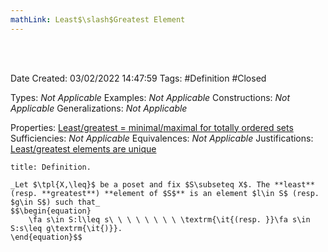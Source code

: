 ```yaml
---
mathLink: Least$\slash$Greatest Element
---
```


<br />
<br />

Date Created: 03/02/2022 14:47:59
Tags: #Definition #Closed 

Types: _Not Applicable_
Examples: _Not Applicable_
Constructions: _Not Applicable_
Generalizations: _Not Applicable_

Properties: [Least$\slash$greatest $=$ minimal$\slash$maximal for totally ordered sets](Least%20or%20greatest%20equals%20minimal%20or%20maximal%20for%20totally%20ordered%20sets.md)
Sufficiencies: _Not Applicable_
Equivalences: _Not Applicable_
Justifications: [Least$\slash$greatest elements are unique](Least%20and%20Greatest%20elements%20are%20unique.md)

``` ad-Definition
title: Definition.

_Let $\tpl{X,\leq}$ be a poset and fix $S\subseteq X$. The **least** (resp. **greatest**) **element of $S$** is an element $l\in S$ (resp. $g\in S$) such that_
$$\begin{equation}
    \fa s\in S:l\leq s\ \ \ \ \ \ \ \ \textrm{\it{(resp. }}\fa s\in S:s\leq g\textrm{\it{)}}.
\end{equation}$$

```
